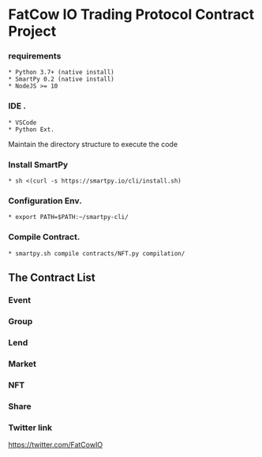 # FatCow IO Trading Protocol Contract Project

###  requirements
	* Python 3.7+ (native install)
	* SmartPy 0.2 (native install)
    * NodeJS >= 10

###  IDE .
	* VSCode
    * Python Ext.
	

Maintain the directory  structure to execute the code

###  Install SmartPy
	* sh <(curl -s https://smartpy.io/cli/install.sh)

###  Configuration Env.
	* export PATH=$PATH:~/smartpy-cli/

###  Compile Contract.
	* smartpy.sh compile contracts/NFT.py compilation/


## The Contract List

### Event
### Group
### Lend
### Market
### NFT
### Share

### Twitter link
https://twitter.com/FatCowIO

